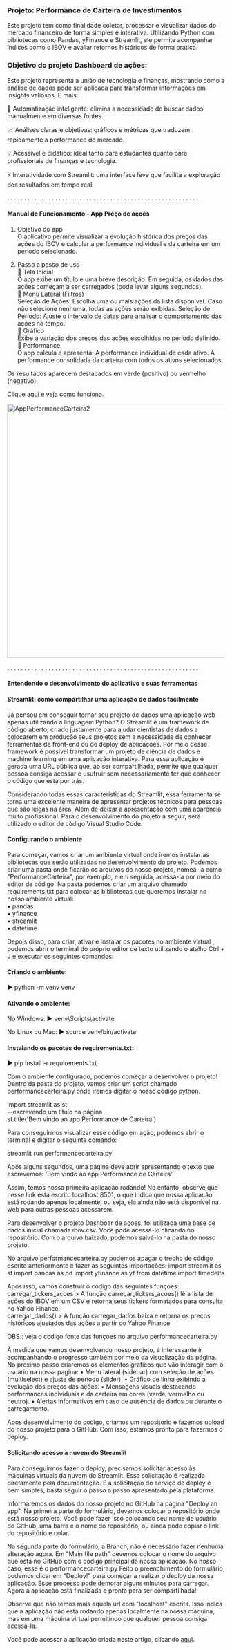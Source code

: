 ### Projeto: Performance de Carteira de Investimentos

Este projeto tem como finalidade coletar, processar e visualizar dados do mercado financeiro de forma simples e interativa. 
Utilizando Python com bibliotecas como Pandas, yFinance e Streamlit, ele permite acompanhar índices como o IBOV e avaliar retornos históricos de forma prática.


### Objetivo do projeto Dashboard de ações: </br>

Este projeto representa a união de tecnologia e finanças, mostrando como a análise de dados pode ser aplicada para transformar informações em insights valiosos. E mais:

🚀 Automatização inteligente: elimina a necessidade de buscar dados manualmente em diversas fontes.

📈 Análises claras e objetivas: gráficos e métricas que traduzem rapidamente a performance do mercado.

💡 Acessível e didático: ideal tanto para estudantes quanto para profissionais de finanças e tecnologia.

⚡ Interatividade com Streamlit: uma interface leve que facilita a exploração dos resultados em tempo real.

. . . . . . . . . . . . . . . . . . . . . . . . . . . . . . . . . . . . . . . . . . . . . . . . . . . . . . . . 
#### Manual de Funcionamento - App Preço de açoes
1. Objetivo do app </br>
O aplicativo permite visualizar a evolução histórica dos preços das ações do IBOV e calcular a performance individual e da carteira em um período selecionado.</br>

2. Passo a passo de uso</br>
🔹 Tela Inicial</br>
O app exibe um título e uma breve descrição. Em seguida, os dados das ações começam a ser carregados (pode levar alguns segundos).</br>
🔹 Menu Lateral (Filtros)</br>
Seleção de Ações: Escolha uma ou mais ações da lista disponível. Caso não selecione nenhuma, todas as ações serão exibidas.
Seleção de Período: Ajuste o intervalo de datas para analisar o comportamento das ações no tempo.</br>
🔹 Gráfico </br>
Exibe a variação dos preços das ações escolhidas no período definido.</br>
🔹 Performance</br>
O app calcula e apresenta: A performance individual de cada ativo. A performance consolidada da carteira com todos os ativos selecionados. </br>

Os resultados aparecem destacados em verde (positivo) ou vermelho (negativo).

Clique [aqui](https://performancecarteiraibov.streamlit.app/) e veja como funciona.

<img width="917" height="588" alt="AppPerformanceCarteira2" src="https://github.com/user-attachments/assets/afe995b7-ad0b-4fc8-8366-f7304cb72306" />

. . . . . . . . . . . . . . . . . . . . . . . . . . . . . . . . . . . . . . . . . . . . . . . . . . . . . . . . 
#### Entendendo o desenvolvimento do aplicativo e suas ferramentas

#### Streamlit: como compartilhar uma aplicação de dados facilmente
Já pensou em conseguir tornar seu projeto de dados uma aplicação web apenas utilizando a linguagem Python? 
O Streamlit é um framework de código aberto, criado justamente para ajudar cientistas de dados a colocarem em produção seus projetos sem a necessidade de conhecer ferramentas de front-end ou de deploy de aplicações.
Por meio desse framework é possível transformar um projeto de ciência de dados e machine learning em uma aplicação interativa. 
Para essa aplicação é gerada uma URL pública que, ao ser compartilhada, permite que qualquer pessoa consiga acessar e usufruir sem necessariamente ter que conhecer o código que está por trás.

Considerando todas essas características do Streamlit, essa ferramenta se torna uma excelente maneira de apresentar projetos técnicos para pessoas que são leigas na área. 
Além de deixar a apresentação com uma aparência muito profissional. Para o desenvolvimento do projeto a seguir, será utilizado o editor de código Visual Studio Code.

#### Configurando o ambiente
Para começar, vamos criar um ambiente virtual onde iremos instalar as bibliotecas que serão utilizadas no desenvolvimento do projeto. 
Podemos criar uma pasta onde ficarão os arquivos do nosso projeto, nomeá-la como "PerformanceCarteira", por exemplo, e em seguida, acessá-la por meio do editor de código.
Na pasta podemos criar um arquivo chamado requirements.txt para colocar as bibliotecas que queremos instalar no nosso ambiente virtual: </br>
• pandas </br>
• yfinance </br>
• streamlit </br>
• datetime </br>

Depois disso, para criar, ativar e instalar os pacotes no ambiente virtual , podemos abrir o terminal do próprio editor de texto utilizando o atalho Ctrl + J e executar os seguintes comandos:

#### Criando o ambiente:
► python -m venv venv

#### Ativando o ambiente:
No Windows:
► venv\Scripts\activate 

No Linux ou Mac:
► source venv/bin/activate

#### Instalando os pacotes do requirements.txt:
► pip install -r requirements.txt

Com o ambiente configurado, podemos começar a desenvolver o projeto!
Dentro da pasta do projeto, vamos criar um script chamado performancecarteira.py onde iremos digitar o nosso código python. 

import streamlit as st </br>
--escrevendo um título na página </br>
st.title('Bem vindo ao app Performance de Carteira') </br>

Para conseguirmos visualizar esse código em ação, podemos abrir o terminal e digitar o seguinte comando:

streamlit run performancecarteira.py </br>

Após alguns segundos, uma página deve abrir apresentando o texto que escrevemos:  'Bem vindo ao app Performance de Carteira'

Assim, temos nossa primeira aplicação rodando! No entanto, observe que nesse link está escrito localhost:8501, o que indica que nossa aplicação está rodando apenas localmente, ou seja, ela ainda não está disponível na web para outras pessoas acessarem.

Para desenvolver o projeto Dashboar de açoes, foi utilizada uma base de dados inicial chamada ibov.csv. Você pode acessá-lo clicando no repositório. Com o arquivo baixado, podemos salvá-lo na pasta do nosso projeto.

No arquivo performancecarteira.py podemos apagar o trecho de código escrito anteriormente e fazer as seguintes importações:
import streamlit as st 
import pandas as pd
import yfinance as yf
from datetime import timedelta

Após isso, vamos construir o código das seguintes funçoes: </br>
carregar_tickers_acoes > A função carregar_tickers_acoes() lê a lista de ações do IBOV em um CSV e retorna seus tickers formatados para consulta no Yahoo Finance. </br>
carregar_dados() > A função carregar_dados baixa e retorna os preços históricos ajustados das ações a partir do Yahoo Finance. </br>

OBS.: veja o codigo fonte das funçoes no arquivo performancecarteira.py

À medida que vamos desenvolvendo nosso projeto, é interessante ir acompanhando o progresso também por meio da visualização da página.
No proximo passo criaremos os elementos graficos que vão interagir com o usuario na nossa pagina:
• Menu lateral (sidebar) com seleção de ações (multiselect) e ajuste de período (slider).
• Gráfico de linha exibindo a evolução dos preços das ações.
• Mensagens visuais destacando performances individuais e da carteira em cores (verde, vermelho ou neutro).
• Alertas informativos em caso de ausência de dados ou durante o carregamento.

Apos desenvolvimento do codigo, criamos um repositorio e fazemos upload do nosso projeto para o GitHub.
Com isso, estamos pronto para fazermos o deploy.


#### Solicitando acesso à nuvem do Streamlit

Para conseguirmos fazer o deploy, precisamos solicitar acesso às máquinas virtuais da nuvem do Streamlit. Essa solicitação é realizada diretamente pela documentação.
E a solicitaçao do serviço de deploy é bem simples, basta seguir o passo a passo apresentado pela plataforma.

Informaremos os dados do nosso projeto no GitHub na página "Deploy an app". Na primeira parte do formulário, devemos colocar o repositório onde está nosso projeto. 
Você pode fazer isso colocando seu nome de usuário do GitHub, uma barra e o nome do repositório, ou ainda pode copiar o link do repositório e colar.

Na segunda parte do formulário, a Branch, não é necessário fazer nenhuma alteração agora. Em "Main file path" devemos colocar o nome do arquivo que está no GitHub com o código principal da nossa aplicação. 
No nosso caso, esse é o performancecarteira.py
Feito o preenchimento do formulário, podemos clicar em "Deploy!" para começar a realizar o deploy da nossa aplicação. Esse processo pode demorar alguns minutos para carregar.
Agora a aplicação está finalizada e pronta para ser compartilhada!

Observe que não temos mais aquela url com "localhost" escrita. Isso indica que a aplicação não está rodando apenas localmente na nossa máquina, mas em uma máquina virtual permitindo que qualquer pessoa consiga acessá-la.

Você pode acessar a aplicação criada neste artigo, clicando [aqui](https://performancecarteiraibov.streamlit.app/).








